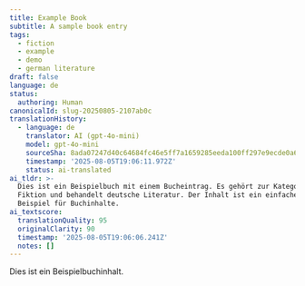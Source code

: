 ```yaml
---
title: Example Book
subtitle: A sample book entry
tags:
  - fiction
  - example
  - demo
  - german literature
draft: false
language: de
status:
  authoring: Human
canonicalId: slug-20250805-2107ab0c
translationHistory:
  - language: de
    translator: AI (gpt-4o-mini)
    model: gpt-4o-mini
    sourceSha: 8ada07247d40c64684fc46e5ff7a1659285eeda100ff297e9ecde0a6851468b6
    timestamp: '2025-08-05T19:06:11.972Z'
    status: ai-translated
ai_tldr: >-
  Dies ist ein Beispielbuch mit einem Bucheintrag. Es gehört zur Kategorie
  Fiktion und behandelt deutsche Literatur. Der Inhalt ist ein einfaches
  Beispiel für Buchinhalte.
ai_textscore:
  translationQuality: 95
  originalClarity: 90
  timestamp: '2025-08-05T19:06:06.241Z'
  notes: []
---
```


Dies ist ein Beispielbuchinhalt.
